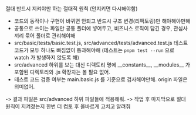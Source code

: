 절대 반드시 지켜야만 하는 절대적 원칙 (안지키면 다시해야함)

- 코드의 동작이나 구현이 바뀌면 안되고 반드시 구조 변경(리팩토링)만 해야해야만해
- 공통으로 쓰이는 파일만 공통 폴더에 넣어두고, 비즈니스 로직이 담긴 경우, 관심사끼리 묶어 폴더로 관리해야해
- src/basic/tests/basic.test.js, src/advanced/tests/advanced.test.js 테스트 코드가 모두 하나도 빠짐없이 통과해야해 (테스트는 `pnpm test --run` 으로 watch 가 발생하지 않도록 해)
- src/advanced 하위를 보는 대신 디렉토리 명에 \_\_constants\_\_, \_\_modules\_\_ 가 포함된 디렉토리와 .js 확장자는 볼 필요 없어.
- 테스트 코드 검증 여부는 main.basic.js 를 기준으로 검사해야만해. origin 파일은 의미없어.

<!-- -> 결과파일은 main.basic.js 에 적용해줘 -->

-> 결과 파일은 src/advanced 하위 파일들에 적용해줘.
-> 작업 후 마지막으로 절대 원칙이 지켜졌는지 한번 더 컴토 후 올바르게 고치고 알려줘
